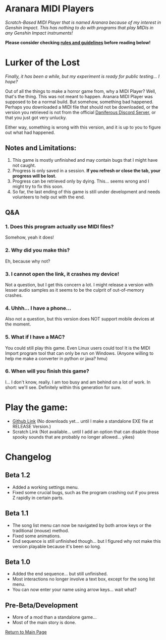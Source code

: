 # Aranara MIDI Players
*Scratch-Based MIDI Player that is named Aranara because of my interest in Genshin Impact. This has nothing to do with programs that play MIDIs in any Genshin Impact instruments!*

**Please consider checking [rules and guidelines](https://daniferous.github.io/aranara-midi-player-sb3/guidelines) before reading below!**

# Lurker of the Lost
*Finally, it has been a while, but my experiment is ready for public testing... I hope?*

Out of all the things to make a horror game from, why a MIDI Player?
Well, that's the thing. This was not meant to happen. Aranara MIDI Player was supposed to be a normal build. But somehow, something bad happened. Perhaps you downloaded a MIDI file that should not be downloaded, or the version you retrieved is not from the official [Daniferous Discord Server](https://discord.gg/kTD8y6YDjJ), or that you just got very unlucky.

Either way, something is wrong with this version, and it is up to you to figure out what had happened.

## Notes and Limitations: 
1. This game is mostly unfinished and may contain bugs that I might have not caught.
2. Progress is only saved in a session. __If you refresh or close the tab, your progress will be lost.__
3. Progress can be retrieved only by dying. This... seems wrong and I might try to fix this soon.
4. So far, the last ending of this game is still under development and needs volunteers to help out with the end.

## Q&A
### 1. Does this program actually use MIDI files?
Somehow, yeah it does!
### 2. Why did you make this?
Eh, because why not?
### 3. I cannot open the link, it crashes my device!
Not a question, but I get this concern a lot. I might release a version with lesser audio samples as it seems to be the culprit of out-of-memory crashes.
### 4. Uhhh... I have a phone...
Also not a question, but this version does NOT support mobile devices at the moment. 
### 5. What if I have a MAC?
You could still play this game. Even Linux users could too! It is the MIDI Import program tool that can only be run on Windows. (Anyone willing to help me make a converter in python or java? hmu)
### 6. When will you finish this game?
I... I don't know, really. I am too busy and am behind on a lot of work. In short: we'll see. Definitely within this generation for sure.

# Play the game:
- [Github Link](https://daniferous.github.io/aranara-midi-player-sb3/lostlurkergame/Lurker%20of%20the%20Lost%20MIDI%20Player%20BETA%201.2.html) (No downloads yet... until I make a standalone EXE file at RELEASE Version.)
- Scratch Link (Not available... until I add an option that can disable those spooky sounds that are probably no longer allowed... yikes)

# Changelog

## Beta 1.2
- Added a working settings menu.
- Fixed some crucial bugs, such as the program crashing out if you press Z rapidly in certain parts.

## Beta 1.1
- The song list menu can now be navigated by both arrow keys or the traditional (mouse) method.
- Fixed some animations.
- End sequence is still unfinished though... but I figured why not make this version playable because it's been so long.

## Beta 1.0
- Added the end sequence... but still unfinished.
- Most interactions no longer involve a text box, except for the song list menu.
- You can now enter your name using arrow keys... wait what?

## Pre-Beta/Development
- More of a mod than a standalone game...
- Most of the main story is done.

[Return to Main Page](https://daniferous.github.io/aranara-midi-player-sb3)

